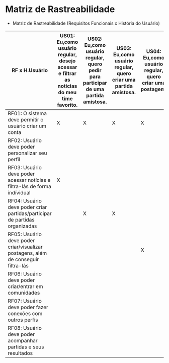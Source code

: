 # Matriz de Rastreabilidade

- Matriz de Rastreabilidade (Requisitos Funcionais x História do Usuário)

| RF x H.Usuário | US01: 	Eu,como usuário regular, desejo acessar e filtrar as noticias do meu time favorito. | US02: 	Eu,como usuário regular, quero pedir para participar de uma partida amistosa. | US03: Eu,como usuário regular, quero criar uma partida amistosa. | US04: Eu,como usuário regular, quero criar uma postagem. | US05: Eu,como usuário regular, desejo visualizar postagens. | US06: Eu,como usuário regular, desejo pedir para participar de um comunidade. | US07: Eu,como usuário regular, quero criar uma comunidade. | US08: Eu,como usuário regular, desejo visitar perfis e vizualizar os conteúdos dos mesmos. | US09: Eu,como usuário regular, desejo personalizar meu perfil |
|----------|----------|----------|----------|----------|----------|----------|----------|----------|-----------|
| RF01: O sistema deve permitir o usuário criar um conta        |      X    |     X     |      X    |     X     |      X    |     X     |    X      |     X     |      X     |
| RF02: Usuário deve poder personalizar seu perfil         |          |          |          |          |          |          |          |          |     X      |
| RF03: Usuário deve poder acessar notícias e filtra-lás de forma indívidual         |     X   |          |          |          |          |          |          |          |           |
| RF04: Usuário deve poder criar partidas/participar de partidas organizadas         |          |     X     |     X     |          |          |          |          |          |           |
| RF05: Usuário deve poder criar/visualizar postagens, além de conseguir filtra-lás         |          |          |          |     X     |     X     |          |          |          |           |
| RF06: Usuário deve poder criar/entrar em comunidades         |          |          |          |          |          |     X     |      X    |          |           |
| RF07: Usuário deve poder fazer conexões com outros perfis         |          |          |          |          |          |          |          |    X      |           |
| RF08: Usuário deve poder acompanhar partidas e seus resultados         |          |          |          |          |          |          |          |          |           |

